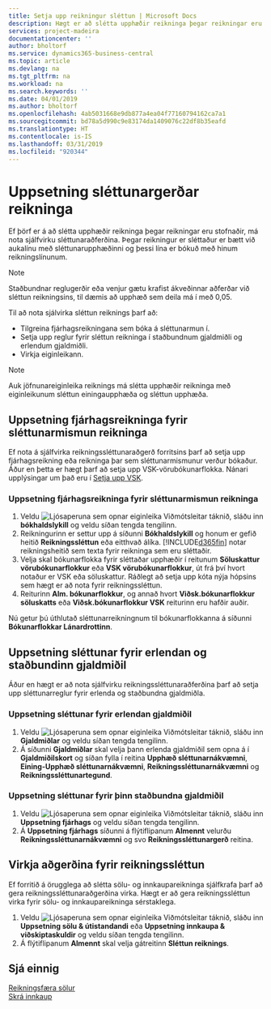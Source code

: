 ```yaml
---
title: Setja upp reikningur sléttun | Microsoft Docs
description: Hægt er að slétta upphæðir reikninga þegar reikningar eru stofnaðir. Staðbundnar reglugerðir eða venjur gætu krafist ákveðinnar aðferðar við sléttun reikningsins, til dæmis að upphæð sem deila má í með 0,05.
services: project-madeira
documentationcenter: ''
author: bholtorf
ms.service: dynamics365-business-central
ms.topic: article
ms.devlang: na
ms.tgt_pltfrm: na
ms.workload: na
ms.search.keywords: ''
ms.date: 04/01/2019
ms.author: bholtorf
ms.openlocfilehash: 4ab5031668e9db877a4ea04f77160794162ca7a1
ms.sourcegitcommit: bd78a5d990c9e83174da1409076c22df8b35eafd
ms.translationtype: HT
ms.contentlocale: is-IS
ms.lasthandoff: 03/31/2019
ms.locfileid: "920344"
---
```

# <a name="set-up-invoice-rounding"></a>Uppsetning sléttunargerðar reikninga
Ef þörf er á að slétta upphæðir reikninga þegar reikningar eru stofnaðir, má nota sjálfvirku sléttunaraðferðina. Þegar reikningur er sléttaður er bætt við aukalínu með sléttunarupphæðinni og þessi lína er bókuð með hinum reikningslínunum.

> [!NOTE]  
>  Staðbundnar reglugerðir eða venjur gætu krafist ákveðinnar aðferðar við sléttun reikningsins, til dæmis að upphæð sem deila má í með 0,05.  

Til að nota sjálvirka sléttun reiknings þarf að:  

* Tilgreina fjárhagsreikningana sem bóka á sléttunarmun í.  
* Setja upp reglur fyrir sléttun reikninga í staðbundnum gjaldmiðli og erlendum gjaldmiðli.  
* Virkja eiginleikann.  

> [!NOTE]  
>  Auk jöfnunareiginleika reiknings má slétta upphæðir reikninga með eiginleikunum sléttun einingaupphæða og sléttun upphæða.  

## <a name="set-up-general-ledger-accounts-for-invoice-rounding-differences"></a>Uppsetning fjárhagsreikninga fyrir sléttunarmismun reikninga
Ef nota á sjálfvirka reikningssléttunaraðgerð forritsins þarf að setja upp fjárhagsreikning eða reikninga þar sem sléttunarmismunur verður bókaður. Áður en þetta er hægt þarf að setja upp VSK-vörubókunarflokka. Nánari upplýsingar um það eru í [Setja upp VSK](finance-setup-vat.md).  

### <a name="to-set-up-general-ledger-accounts-for-invoice-rounding-differences"></a>Uppsetning fjárhagsreikninga fyrir sléttunarmismun reikninga  
1. Veldu ![Ljósaperuna sem opnar eiginleika Viðmótsleitar](media/ui-search/search_small.png "Segðu mér hvað þú vilt gera") táknið, sláðu inn **bókhaldslykill** og veldu síðan tengda tengilinn.  
2. Reikningurinn er settur upp á síðunni **Bókhaldslykill** og honum er gefið heitið **Reikningssléttun** eða eitthvað álíka. [!INCLUDE[d365fin](includes/d365fin_md.md)] notar reikningsheitið sem texta fyrir reikninga sem eru sléttaðir.  
3. Velja skal bókunarflokka fyrir sléttaðar upphæðir í reitunum **Söluskattur vörubókunarflokkur** eða **VSK vörubókunarflokkur**, út frá því hvort notaður er VSK eða söluskattur. Ráðlegt að setja upp kóta nýja hópsins sem hægt er að nota fyrir reikningssléttun.
4. Reiturinn **Alm. bókunarflokkur**, og annað hvort **Viðsk.bókunarflokkur söluskatts** eða **Viðsk.bókunarflokkur VSK** reiturinn eru hafðir auðir. <!-- Why do we say to leave these blank, when there are a lot of other fields we also leave blank but don't mention? -->  

Nú getur þú úthlutað sléttunarreikningnum til bókunarflokkanna á síðunni **Bókunarflokkar Lánardrottinn**.  <!-- Why only the vendor posting groups? -->

## <a name="set-up-rounding-for-foreign-and-local-currencies"></a>Uppsetning sléttunar fyrir erlendan og staðbundinn gjaldmiðil
Áður en hægt er að nota sjálfvirku reikningssléttunaraðferðina þarf að setja upp sléttunarreglur fyrir erlenda og staðbundna gjaldmiðla.

### <a name="to-set-up-rounding-for-foreign-currencies"></a>Uppsetning sléttunar fyrir erlendan gjaldmiðil  
1. Veldu ![Ljósaperuna sem opnar eiginleika Viðmótsleitar](media/ui-search/search_small.png "Segðu mér hvað þú vilt gera") táknið, sláðu inn **Gjaldmiðlar** og veldu síðan tengda tengilinn.  
2. Á síðunni **Gjaldmiðlar** skal velja þann erlenda gjaldmiðil sem opna á í **Gjaldmiðilskort** og síðan fylla í reitina **Upphæð sléttunarnákvæmni**, **Eining-Upphæð sléttunarnákvæmni**, **Reikningssléttunarnákvæmni** og **Reikningssléttunartegund**.

### <a name="to-set-up-rounding-for-your-local-currency"></a>Uppsetning sléttunar fyrir þinn staðbundna gjaldmiðil
1. Veldu ![Ljósaperuna sem opnar eiginleika Viðmótsleitar](media/ui-search/search_small.png "Segðu mér hvað þú vilt gera") táknið, sláðu inn **Uppsetning fjárhags** og veldu síðan tengda tengilinn.  
2. Á **Uppsetning fjárhags** síðunni á flýtiflipanum **Almennt** velurðu **Reikningssléttunarnákvæmni** og svo **Reikningssléttunargerð** reitina.  

## <a name="activate-the-invoice-rounding-function"></a>Virkja aðgerðina fyrir reikningssléttun  
Ef forritið á örugglega að slétta sölu- og innkaupareikninga sjálfkrafa þarf að gera reikningssléttunaraðgerðina virka. Hægt er að gera reikningssléttun virka fyrir sölu- og innkaupareikninga sérstaklega.

1. Veldu ![Ljósaperuna sem opnar eiginleika Viðmótsleitar](media/ui-search/search_small.png "Segðu mér hvað þú vilt gera") táknið, sláðu inn **Uppsetning sölu & útistandandi** eða **Uppsetning innkaupa & viðskiptaskuldir** og veldu síðan tengda tengilinn.  
2. Á flýtiflipanum **Almennt** skal velja gátreitinn **Sléttun reiknings**.  

## <a name="see-also"></a>Sjá einnig  
[Reikningsfæra sölur](sales-how-invoice-sales.md)  
[Skrá innkaup](purchasing-how-record-purchases.md)
